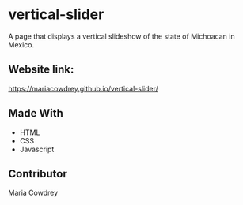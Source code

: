 # vertical-slider
A page that displays a vertical slideshow of the state of Michoacan in Mexico.

## Website link:
https://mariacowdrey.github.io/vertical-slider/

## Made With

* HTML
* CSS
* Javascript

## Contributor
Maria Cowdrey
